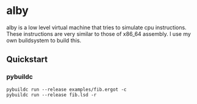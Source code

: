 # alby

alby is a low level virtual machine that tries to simulate cpu instructions. 
These instructions are very similar to those of x86_64 assembly.
I use my own buildsystem to build this.


## Quickstart

### pybuildc
```terminal
pybuildc run --release examples/fib.ergot -c
pybuildc run --release fib.lsd -r
```


